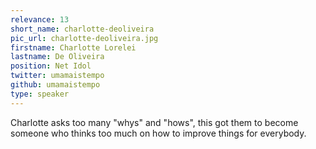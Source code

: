 ```yaml
---
relevance: 13
short_name: charlotte-deoliveira
pic_url: charlotte-deoliveira.jpg
firstname: Charlotte Lorelei
lastname: De Oliveira
position: Net Idol
twitter: umamaistempo
github: umamaistempo
type: speaker
---
```


<p>Charlotte asks too many "whys" and "hows", this got them to become someone who thinks too much on how to improve things for everybody.
</p>
